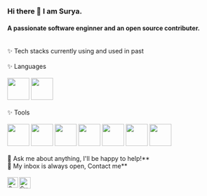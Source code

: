 ### Hi there 👋 I am Surya.

#### A passionate software enginner and an open source contributer. 

<!--
**psuryateja123/psuryateja123** is a ✨ _special_ ✨ repository because its `README.md` (this file) appears on your GitHub profile.

Here are some ideas to get you started:

- 🔭 I’m currently working on ...
- 🌱 I’m currently learning ...
- 👯 I’m looking to collaborate on ...
- 🤔 I’m looking for help with ...
- 💬 Ask me about ...
- 📫 How to reach me: ...
- 😄 Pronouns: ...
- ⚡ Fun fact: ...
-->

<br>
✨ Tech stacks currently using and used in past <br>
<br>
✨ Languages <br>
<br>
<code><a href="https://www.python.org/" target="_blank"><img height="50" src="https://www.vectorlogo.zone/logos/python/python-ar21.svg"></a></code>
<code><a href="https://www.javascript.com/" target="_blank"><img height="50" src="https://www.vectorlogo.zone/logos/javascript/javascript-ar21.svg"></a></code>
<br>
<br>
✨ Tools <br>
<br>
<code><a href="https://www.atlassian.com/software/bamboo" target="_blank"><img height="50" src="https://www.vectorlogo.zone/logos/atlassian_bamboo/atlassian_bamboo-ar21.svg"></a></code>
<code><a href="https://www.mercurial-scm.org" target="_blank"><img height="50" src="https://www.vectorlogo.zone/logos/mercurial-scm/mercurial-scm-ar21.svg"></a></code>
<code><a href="https://www.mysql.com/" target="_blank"><img height="50" src="https://www.vectorlogo.zone/logos/mysql/mysql-ar21.svg"></a></code>
<code><a href="https://www.json.org/" target="_blank"><img height="50" src="https://www.vectorlogo.zone/logos/json/json-ar21.svg"></a></code>
<code><a href="https://analytics.google.com/" target="_blank"><img height="50" src="https://www.vectorlogo.zone/logos/google_analytics/google_analytics-ar21.svg"></a></code>
<code><a href="https://www.jetbrains.com" target="_blank"><img height="50" src="https://www.vectorlogo.zone/logos/jetbrains/jetbrains-ar21.svg"></a></code>
<code><a href="https://www.travis-ci.com" target="_blank"><img height="50" src="https://www.vectorlogo.zone/logos/travis-ci/travis-ci-ar21.svg"></a></code>
<br>
<br>
💬 Ask me about anything, I'll be happy to help!** <br>
💬 My inbox is always open, Contact me**
<br>
<br> 
  <a href="https://www.linkedin.com/in/suryateja-pulakhandam/" target="_blank">
   <img align="left" alt="Surya teja Pulakhandam | Linkedin" width="24px" src="https://www.vectorlogo.zone/logos/linkedin/linkedin-tile.svg" />
  </a>
  <a href="mailto:suryateja.pulakhandam@yahoo.co.uk" target="_blank">
    <img align="left" alt="Surya teja Pulakhandam | Yahoo" width="26px" src="https://www.vectorlogo.zone/logos/yahoo/yahoo-tile.svg" />
  </a>
